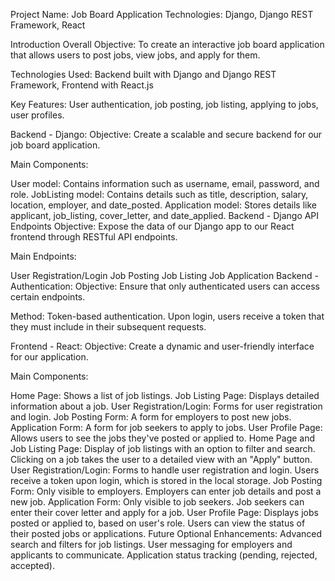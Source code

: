 Project Name: Job Board Application
Technologies: Django, Django REST Framework, React

Introduction
Overall Objective: To create an interactive job board application that allows users to post jobs, view jobs, and apply for them.

Technologies Used: Backend built with Django and Django REST Framework, Frontend with React.js

Key Features: User authentication, job posting, job listing, applying to jobs, user profiles.

Backend - Django:
Objective: Create a scalable and secure backend for our job board application.

Main Components:

User model: Contains information such as username, email, password, and role.
JobListing model: Contains details such as title, description, salary, location, employer, and date_posted.
Application model: Stores details like applicant, job_listing, cover_letter, and date_applied.
Backend - Django API Endpoints
Objective: Expose the data of our Django app to our React frontend through RESTful API endpoints.

Main Endpoints:

User Registration/Login
Job Posting
Job Listing
Job Application
Backend - Authentication:
Objective: Ensure that only authenticated users can access certain endpoints.

Method: Token-based authentication. Upon login, users receive a token that they must include in their subsequent requests.

Frontend - React:
Objective: Create a dynamic and user-friendly interface for our application.

Main Components:

Home Page: Shows a list of job listings.
Job Listing Page: Displays detailed information about a job.
User Registration/Login: Forms for user registration and login.
Job Posting Form: A form for employers to post new jobs.
Application Form: A form for job seekers to apply to jobs.
User Profile Page: Allows users to see the jobs they've posted or applied to.
Home Page and Job Listing Page:
Display of job listings with an option to filter and search.
Clicking on a job takes the user to a detailed view with an "Apply" button.
User Registration/Login:
Forms to handle user registration and login.
Users receive a token upon login, which is stored in the local storage.
Job Posting Form:
Only visible to employers.
Employers can enter job details and post a new job.
Application Form:
Only visible to job seekers.
Job seekers can enter their cover letter and apply for a job.
User Profile Page:
Displays jobs posted or applied to, based on user's role.
Users can view the status of their posted jobs or applications.
Future Optional Enhancements:
Advanced search and filters for job listings.
User messaging for employers and applicants to communicate.
Application status tracking (pending, rejected, accepted).
